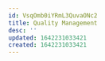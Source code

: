 ```yaml
---
id: VsqOmb0iYRmL3QuvaONc2
title: Quality Management
desc: ''
updated: 1642231033421
created: 1642231033421
---
```


